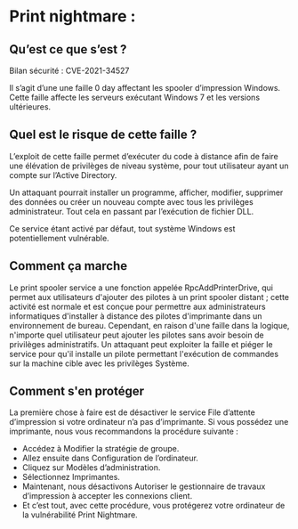 # Print nightmare :

## Qu’est ce que s’est ? 

Bilan sécurité : CVE-2021-34527 

Il s’agit d’une une faille 0 day affectant les spooler d’impression Windows. Cette faille  affecte les serveurs exécutant Windows 7 et les versions ultérieures.

## Quel est le risque de cette faille ? 
 
L’exploit de cette faille permet d’exécuter du code à distance afin de faire une élévation de privilèges de niveau système, pour tout utilisateur ayant un compte sur l’Active Directory. 

Un attaquant pourrait installer un programme, afficher, modifier, supprimer des données ou créer un nouveau compte avec tous les privilèges administrateur. Tout cela en passant par l’exécution de fichier DLL.

Ce service étant activé par défaut, tout système Windows est potentiellement vulnérable.

## Comment ça marche

Le print spooler service a une fonction appelée RpcAddPrinterDrive, qui permet aux utilisateurs d'ajouter des pilotes à un print spooler distant ; cette activité est normale et est conçue pour permettre aux administrateurs informatiques d'installer à distance des pilotes d'imprimante dans un environnement de bureau. Cependant, en raison d'une faille dans la logique, n'importe quel utilisateur peut ajouter les pilotes sans avoir besoin de privilèges administratifs. Un attaquant peut exploiter la faille et piéger le service pour qu'il installe un pilote permettant l'exécution de commandes sur la machine cible avec les privilèges Système.

## Comment s'en protéger

La première chose à faire est de désactiver le service File d’attente d’impression si votre ordinateur n’a pas d’imprimante. Si vous possédez une imprimante, nous vous recommandons la procédure suivante :

* Accédez à Modifier la stratégie de groupe.
* Allez ensuite dans Configuration de l’ordinateur.
* Cliquez sur Modèles d’administration.
* Sélectionnez Imprimantes.
* Maintenant, nous désactivons Autoriser le gestionnaire de travaux d’impression à accepter les connexions client.
* Et c’est tout, avec cette procédure, vous protégerez votre ordinateur de la vulnérabilité Print Nightmare.
